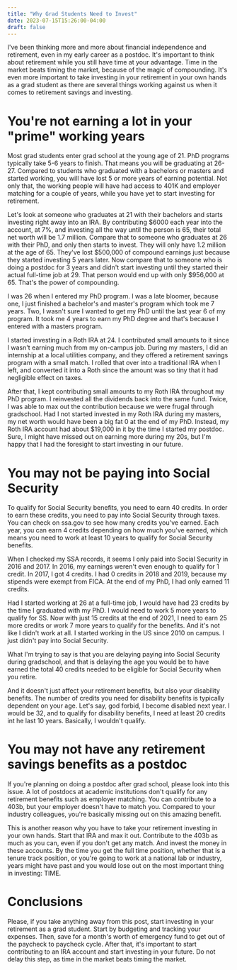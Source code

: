 ```yaml
---
title: "Why Grad Students Need to Invest"
date: 2023-07-15T15:26:00-04:00
draft: false
---
```


I've been thinking more and more about financial independence and retirement, even in my early career as a postdoc. It's important to think about retirement while you still have time at your advantage. Time in the market beats timing the market, because of the magic of compounding. It's even more important to take investing in your retirement in your own hands as a grad student as there are several things working against us when it comes to retirement savings and investing.

# You're not earning a lot in your "prime" working years

Most grad students enter grad school at the young age of 21. PhD programs typically take 5-6 years to finish. That means you will be graduating at 26-27. Compared to students who graduated with a bachelors or masters and started working, you will have lost 5 or more years of earning potential. Not only that, the working people will have had access to 401K and employer matching for a couple of years, while you have yet to start investing for retirement. 

Let's look at someone who graduates at 21 with their bachelors and starts investing right away into an IRA. By contributing $6000 each year into the account, at 7%, and investing all the way until the person is 65, their total net worth will be 1.7 million. Compare that to someone who graduates at 26 with their PhD, and only then starts to invest. They will only have 1.2 million at the age of 65. They've lost $500,000 of compound earnings just because they started investing 5 years later. Now compare that to someone who is doing a postdoc for 3 years and didn't start investing until they started their actual full-time job at 29. That person would end up with only $956,000 at 65. That's the power of compounding. 

I was 26 when I entered my PhD program. I was a late bloomer, because one, I just finished a bachelor's and master's program which took me 7 years. Two, I wasn't sure I wanted to get my PhD until the last year 6 of my program. It took me 4 years to earn my PhD degree and that's because I entered with a masters program. 

I started investing in a Roth IRA at 24. I contributed small amounts to it since I wasn't earning much from my on-campus job. During my masters, I did an internship at a local utilities company, and they offered a retirement savings program with a small match. I rolled that over into a traditional IRA when I left, and converted it into a Roth since the amount was so tiny that it had negligible effect on taxes. 

After that, I kept contributing small amounts to my Roth IRA throughout my PhD program. I reinvested all the dividends back into the same fund. Twice, I was able to max out the contribution because we were frugal through gradschool. Had I not started invested in my Roth IRA during my masters, my net worth would have been a big fat 0 at the end of my PhD. Instead, my Roth IRA account had about $19,000 in it by the time I started my postdoc. Sure, I might have missed out on earning more during my 20s, but I'm happy that I had the foresight to start investing in our future.

# You may not be paying into Social Security

To qualify for Social Security benefits, you need to earn 40 credits. In order to earn these credits, you need to pay into Social Security through taxes. You can check on ssa.gov to see how many credits you've earned. Each year, you can earn 4 credits depending on how much you've earned, which means you need to work at least 10 years to qualify for Social Security benefits. 

When I checked my SSA records, it seems I only paid into Social Security in 2016 and 2017. In 2016, my earnings weren't even enough to qualify for 1 credit. In 2017, I got 4 credits. I had 0 credits in 2018 and 2019, because my stipends were exempt from FICA. At the end of my PhD, I had only earned 11 credits. 

Had I started working at 26 at a full-time job, I would have had 23 credits by the time I graduated with my PhD. I would need to work 5 more years to qualify for SS. Now with just 15 credits at the end of 2021, I need to earn 25 more credits or work 7 more years to qualify for the benefits. And it's not like I didn't work at all. I started working in the US since 2010 on campus. I just didn't pay into Social Security. 

What I'm trying to say is that you are delaying paying into Social Security during gradschool, and that is delaying the age you would be to have earned the total 40 credits needed to be eligible for Social Security when you retire. 

And it doesn't just affect your retirement benefits, but also your disability benefits. The number of credits you need for disability benefits is typically dependent on your age. Let's say, god forbid, I become disabled next year. I would be 32, and to qualify for disability benefits, I need at least 20 credits int he last 10 years. Basically, I wouldn't qualify.

# You may not have any retirement savings benefits as a postdoc

If you're planning on doing a postdoc after grad school, please look into this issue. A lot of postdocs at academic institutions don't qualify for any retirement benefits such as employer matching. You can contribute to a 403b, but your employer doesn't have to match you. Compared to your industry colleagues, you're basically missing out on this amazing benefit. 

This is another reason why you have to take your retirement investing in your own hands. Start that IRA and max it out. Contribute to the 403b as much as you can, even if you don't get any match. And invest the money in these accounts. By the time you get the full time position, whether that is a tenure track position, or you're going to work at a national lab or industry, years might have past and you would lose out on the most important thing in investing: TIME. 

# Conclusions
Please, if you take anything away from this post, start investing in your retirement as a grad student. Start by budgeting and tracking your expenses. Then, save for a month's worth of emergency fund to get out of the paycheck to paycheck cycle. After that, it's important to start contributing to an IRA account and start investing in your future. Do not delay this step, as time in the market beats timing the market. 

